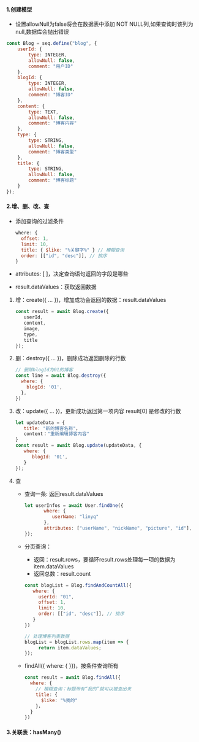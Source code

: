 #### 1.创建模型

* 设置allowNull为false将会在数据表中添加 NOT NULL列,如果查询时该列为null,数据库会抛出错误

```javascript
const Blog = seq.define("blog", {
    userId: {
        type: INTEGER,
        allowNull: false, 
        comment: "用户ID"
    },
    blogId: {
        type: INTEGER,
        allowNull: false,
        comment: "博客ID"
    },
    content: {
        type: TEXT,
        allowNull: false,
        comment: "博客内容"
    },
    type: {
        type: STRING,
        allowNull: false,
        comment: "博客类型"
    },
    title: {
        type: STRING,
        allowNull: false,
        comment: "博客标题"
    }
});
```



#### 2.增、删、改、查

* 添加查询的过滤条件

  ```javascript
  where: { 
    offset: 1, 
    limit: 10,
    title: { $like: "%关键字%" } // 模糊查询 
    order: [["id", "desc"]], // 排序
  }
  ```

  

* attributes: [ ]，决定查询语句返回的字段是哪些

* result.dataValues：获取返回数据

  

1. 增：create({ ... })，增加成功会返回的数据：result.dataValues

   ```javascript
   const result = await Blog.create({
      userId,
      content,
      image,
      type,
      title
   });
   ```

2. 删：destroy({ ... })，删除成功返回删除的行数

   ```javascript
   // 删除blogId为01的博客
   const line = await Blog.destroy({
     where: {
       blogId: '01',
     },
   })
   ```

3. 改：update({ ... })，更新成功返回第一项内容 result[0] 是修改的行数

   ```javascript
   let updateData = {
      title: "新的博客名称"，
      content："重新编辑博客内容"
   }
   const result = await Blog.update(updateData, {
      where: {
         blogId: '01',
      }
   });
   ```

4. 查

   * 查询一条:  返回result.dataValues

     ```javascript
     let userInfos = await User.findOne({
            where: {
               userName: "linyq"   
            },
            attributes: ["userName", "nickName", "picture", "id"],
     });
     ```

     

   * 分页查询：

     * 返回：result.rows，要循环result.rows处理每一项的数据为item.dataValues
     * 返回总数：result.count

     ```javascript
     const blogList = Blog.findAndCountAll({ 
        where: { 
          userId: "01",
          offset: 1, 
          limit: 10,
          order: [["id", "desc"]], // 排序
        }
     })
     
     // 处理博客列表数据
     blogList = blogList.rows.map(item => {
          return item.dataValues;
     });
     
     ```

   * findAll({ where: { }})，按条件查询所有

     ```javascript
     const result = await Blog.findAll({
       where: {
         // 模糊查询：标题带有“我的”就可以被查出来
         title: {
           $like: "%我的"
         }，
       }
     })
     ```

#### 3.关联表：hasMany()







​     

​     

​     

​     

​     

​     


